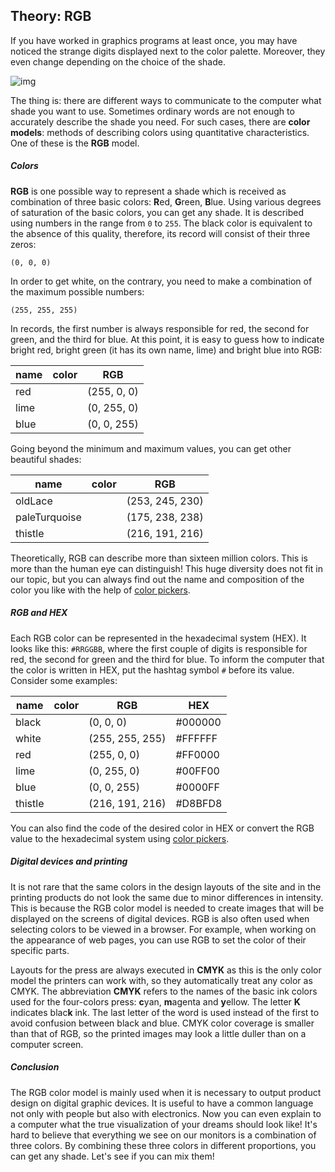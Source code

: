 ## Theory: RGB

If you have worked in graphics programs at least once, you may have noticed the strange digits displayed next to the color palette. Moreover, they even change depending on the choice of the shade.

![img](https://ucarecdn.com/5964e3b9-feb9-45fd-a65a-0a6b1b2e4a06/-/crop/518x297/419,221/-/preview/)

The thing is: there are different ways to communicate to the computer what shade you want to use. Sometimes ordinary words are not enough to accurately describe the shade you need. For such cases, there are **color models**: methods of describing colors using quantitative characteristics. One of these is the **RGB** model.

##### Colors

**RGB** is one possible way to represent a shade which is received as combination of three basic colors: **R**ed, **G**reen, **B**lue. Using various degrees of saturation of the basic colors, you can get any shade. It is described using numbers in the range from `0` to `255`. The black color is equivalent to the absence of this quality, therefore, its record will consist of their three zeros:

```
(0, 0, 0)
```

In order to get white, on the contrary, you need to make a combination of the maximum possible numbers:

```
(255, 255, 255)
```

In records, the first number is always responsible for red, the second for green, and the third for blue. At this point, it is easy to guess how to indicate bright red, bright green (it has its own name, lime) and bright blue into RGB:

| **name** | **color** | **RGB**     |
| -------- | --------- | ----------- |
| red      |           | (255, 0, 0) |
| lime     |           | (0, 255, 0) |
| blue     |           | (0, 0, 255) |

Going beyond the minimum and maximum values, you can get other beautiful shades:

| **name**      | **color** | **RGB**         |
| ------------- | --------- | --------------- |
| oldLace       |           | (253, 245, 230) |
| paleTurquoise |           | (175, 238, 238) |
| thistle       |           | (216, 191, 216) |

Theoretically, RGB can describe more than sixteen million colors. This is more than the human eye can distinguish! This huge diversity does not fit in our topic, but you can always find out the name and composition of the color you like with the help of [color pickers](https://htmlcolorcodes.com/color-picker/).

##### RGB and HEX

Each RGB color can be represented in the hexadecimal system (HEX). It looks like this: `#RRGGBB`, where the first couple of digits is responsible for red, the second for green and the third for blue. To inform the computer that the color is written in HEX, put the hashtag symbol `#` before its value. Consider some examples:

| **name** | **color** | **RGB**         | **HEX** |
| -------- | --------- | --------------- | ------- |
| black    |           | (0, 0, 0)       | #000000 |
| white    |           | (255, 255, 255) | #FFFFFF |
| red      |           | (255, 0, 0)     | #FF0000 |
| lime     |           | (0, 255, 0)     | #00FF00 |
| blue     |           | (0, 0, 255)     | #0000FF |
| thistle  |           | (216, 191, 216) | #D8BFD8 |

You can also find the code of the desired color in HEX or convert the RGB value to the hexadecimal system using [color pickers](https://htmlcolorcodes.com/color-picker/).

##### Digital devices and printing

It is not rare that the same colors in the design layouts of the site and in the printing products do not look the same due to minor differences in intensity. This is because the RGB color model is needed to create images that will be displayed on the screens of digital devices. RGB is also often used when selecting colors to be viewed in a browser. For example, when working on the appearance of web pages, you can use RGB to set the color of their specific parts.

Layouts for the press are always executed in **CMYK** as this is the only color model the printers can work with, so they automatically treat any color as CMYK. The abbreviation **CMYK** refers to the names of the basic ink colors used for the four-colors press: **c**yan, **m**agenta and **y**ellow. The letter **K** indicates blac**k** ink. The last letter of the word is used instead of the first to avoid confusion between black and blue. CMYK color coverage is smaller than that of RGB, so the printed images may look a little duller than on a computer screen.

##### Conclusion

The RGB color model is mainly used when it is necessary to output product design on digital graphic devices. It is useful to have a common language not only with people but also with electronics. Now you can even explain to a computer what the true visualization of your dreams should look like! It's hard to believe that everything we see on our monitors is a combination of three colors. By combining these three colors in different proportions, you can get any shade. Let's see if you can mix them!